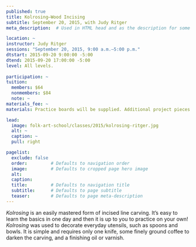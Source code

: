 ```yaml
---
published: true
title: Kolrosing—Wood Incising 
subtitle: September 20, 2015, with Judy Ritger 
meta_description:  # Used in HTML head and as the description for some search engines

location: ~
instructor: Judy Ritger 
sessions: "September 20, 2015, 9:00 a.m.–5:00 p.m."
dtstart: 2015-09-20 9:00:00 -5:00
dtend: 2015-09-20 17:00:00 -5:00
level: All levels. 
  
participation: ~
tuition:
  members: $64
  nonmembers: $84
  note: ~
materials_fee: ~
materials: Practice boards will be supplied. Additional project pieces can be purchased from the Museum Store, or you can bring something of your own to decorate. Bring your own knife, Judy will supply the rest.

lead:
  image: folk-art-school/classes/2015/kolrosing-ritger.jpg
  alt: ~
  caption: ~
  pull: right

pagelist:
  exclude: false
  order:         # Defaults to navigation order  
  image:         # Defaults to cropped page hero image
  alt:
  caption:
  title:         # Defaults to navigation title
  subtitle:      # Defaults to page subtitle
  teaser:        # Defaults to page meta-description 
---
```

_Kolrosing_ is an easily mastered form of incised line carving. It’s easy to learn the basics in one day and then it is up to you to practice on your own! _Kolrosing_ was used to decorate everyday utensils, such as spoons and bowls. It is simple and requires only one knife, some finely ground coffee to darken the carving, and a finishing oil or varnish. 